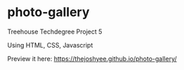 # photo-gallery
Treehouse Techdegree Project 5

Using HTML, CSS, Javascript

Preview it here: https://thejoshyee.github.io/photo-gallery/
